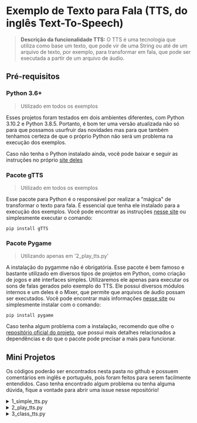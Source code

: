# Exemplo de Texto para Fala (TTS, do inglês Text-To-Speech)

<!--
    Colocar aqui Thumbnail com link p/ o vídeo do YouTube quando tiver.
-->

> **Descrição da funcionalidade TTS:**
> O TTS é uma tecnologia que utiliza como base um texto, que pode vir de uma String ou até de um arquivo de texto, por exemplo, para transformar em fala, que pode ser executada a partir de um arquivo de áudio.

## Pré-requisitos

### Python 3.6+

> Utilizado em todos os exemplos

Esses projetos foram testados em dois ambientes diferentes, com Python 3.10.2 e Python 3.8.5. Portanto, é bom ter uma versão atualizada não só para que possamos usurfruir das novidades mas para que também tenhamos certeza de que o próprio Python não será um problema na execução dos exemplos.

Caso não tenha o Python instalado ainda, você pode baixar e seguir as instruções no próprio [site deles](SiteAqui)

### Pacote gTTS

> Utilizado em todos os exemplos

Esse pacote para Python é o responsável por realizar a "mágica" de transformar o texto para fala. É essencial que tenha ele instalado para a execução dos exemplos. Você pode encontrar as instruções [nesse site](ColocarAquiSiteDoPypi) ou simplesmente executar o comando:

`pip install gTTS`

### Pacote Pygame

> Utilizando apenas em '2_play_tts.py'

A instalação do pygamme não é obrigatória. Esse pacote é bem famoso e bastante utilizado em diversos tipos de projetos em Python, como criação de jogos e até interfaces simples. Utilizaremos ele apenas para executar os sons de falas gerados pelo exemplo do TTS. Ele possui diversos módulos internos e um deles é o Mixer, que permite que arquivos de áudio possam ser executados. Você pode encontrar mais informações [nesse site](ColocarAqui) ou simplesmente instalar com o comando:

`pip install pygame`

Caso tenha algum problema com a instalação, recomendo que olhe o [repositório oficial do projeto](ColocarRepositorioAqui), que possui mais detalhes relacionados a dependências e do que o pacote pode precisar a mais para funcionar.

## Mini Projetos

Os códigos poderão ser encontrados nesta pasta no github e possuem comentários em inglês e português, pois foram feitos para serem facilmente entendidos. Caso tenha encontrado algum problema ou tenha alguma dúvida, fique a vontade para abrir uma issue nesse repositório!

<details>
<summary>1_simple_tts.py</summary>

Esse exemplo possui o exemplo mais básico para utilizar o tts, onde você só precisa especificar apenas o texto e língua, tendo um arquivo mp3 salvo no final.

```python
# Importa o módulo responsável pela execução das funções
# Import the module responsible for executing the functions
from gtts import gTTS

# Texto que será transformado em áudio
# Text that will be transformed into audio
text = 'Come abacate, filho. Abacate faz bem pra pele.'

# Criando o objeto com texto, língua e domínio da língua
# Creating the object with text and language. If you don't specify any 'lang' and 'tld', english is default
tts = gTTS(text, lang='pt', tld='com.br')

# Salva o arquivo de áudio criado
# Saves the audio file created
tts.save('audio_file.mp3')
```

</details>

<details>
<summary>2_play_tts.py</summary>

Esse exemplo é semelhante ao anterior, no entanto possui algumas linhas a mais, para que o áudio seja executado depois de ser gerado, para que o usuário consiga executar o programa e escutar diretamente.

```python
# Importa os módulos responsáveis pela execução das funções
# Import the modules responsible for executing the functions
from gtts import gTTS
import pygame

# Texto que será transformado em áudio
# Text that will be transformed into audio
text = 'Come abacate, filho. Abacate faz bem pra pele.'

# Criando o objeto com texto, língua e domínio da língua
# Creating the object with text and language. If you don't specify any 'lang' and 'tld', english is default
tts = gTTS(text, lang='pt', tld='com.br')

# Salva o arquivo de áudio criado
# Saves the audio file created
tts.save('audio_file.mp3')

# Inicializa módulo de reprodução e música, carrega áudio e inicia execução
# Start playback and music module, load audio and start playing
pygame.init()
pygame.mixer.init()
pygame.mixer.music.load('audio_file.mp3')
pygame.mixer.music.play()

# Espera até a reprodução do áudio acabar, então encerra reprodução
# Waits until audio playback ends, then finish reproduction
while pygame.mixer.music.get_busy() == True:
    continue

pygame.mixer.music.stop()
```

</details>

<details>
<summary>3_class_tts.py</summary>

Esse exemplo é apenas para mostrar um exemplo de código um pouco mais organizado, para que usuários iniciantes tenham uma noção de como podem organizar melhor o código para melhorar a qualidade dos seus projetos. O código necessariamente não possui nada novo, apenas reestruturado de uma forma simples e organizada.

```python
from io import BytesIO
from gtts import gTTS

class TTSHandler:
    # Inicializando classe e a língua padrão é inglês
    # Initializing class and default language is english
    def __init__(self, d_lang: str='en', d_tld: str='com', d_filename: str='audio.mp3'):
        self.lang = d_lang
        self.tld = d_tld
        self.filename = d_filename

    # Se quiser mudar a linguagem padrão da classe
    # If you want to change dafult language
    def change_default_lang(self, d_lang: str, d_tld: str) -> None:
        self.lang = d_lang
        self.tld = d_tld

    # Cria audio e salva na pasta utilizando a linguagem padrão da classe
    # Creates audio and save on the same folder using default language
    def create_default_audio_to_folder(self, text: str, filename: str=None) -> bool:
        tts = gTTS(text=text, lang=self.lang, tld=self.tld)

        try:
            if filename != None:
                tts.save(filename)
            else:
                tts.save(self.filename)
            return True
        except:
            print("Error")
            return False

    # Cria e retorna um objeto de bytes do áudio criado, usando linguagem padrão da classe
    # Creates and returns bytes as a object from the audio created, using default language
    def create_default_bytes_audio_fp(self, text: str) -> BytesIO():
        mp3_fp = BytesIO()
        tts = gTTS(text=text, lang=self.lang, tld=self.tld)

        try:
            tts.write_to_fp(mp3_fp)
            return mp3_fp
        except:
            print("Error writing to FP file, returning empty bytes")
            return mp3_fp

    # Cria audio e salva na pasta utilizando a linguagem definida na função
    # Creates audio and save on the same folder using language defined on function
    def create_custom_audio_to_folder(self, text: str, c_lang: str,
                                            c_tld: str, filename: str=None) -> bool:
        tts = gTTS(text=text, lang=c_lang, tld=c_tld)

        try:
            if filename != None:
                tts.save(filename)
            else:
                tts.save(self.filename)
            return True
        except:
            print("Error")
            return False

def main():
    tts = TTSHandler()
    pt_text = 'Testando criação de áudio, funcionando normal!'
    en_text = 'Testing audio creation, it\'s working properly!'
    tts.create_default_audio_to_folder(en_text, filename='en_audio.mp3')
    tts.create_custom_audio_to_folder(pt_text, c_lang='pt', c_tld='com.br', filename='pt_audio.mp3')

if __name__ == "__main__":
    main()
```

</details>
